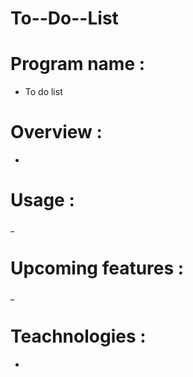 # To--Do--List

# Program name :
- To do list 

# Overview :
-

# Usage :
_

# Upcoming features :
_

# Teachnologies :
-
